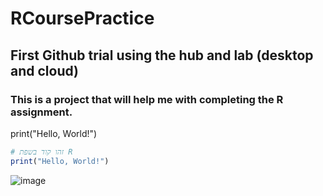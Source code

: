 # RCoursePractice
## First Github trial using the hub and lab (desktop and cloud)
### This is a project that will help me with completing the R assignment.
print("Hello, World!")
```r
# זהו קוד בשפת R
print("Hello, World!")
```
![image](https://github.com/user-attachments/assets/5d00ebf3-ed4d-4205-b494-e54125a79865)

